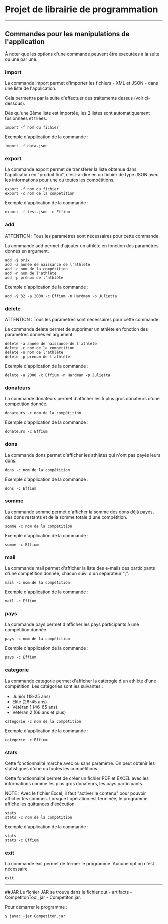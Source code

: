 # Projet de librairie de programmation

---

## Commandes pour les manipulations de l'application

À noter que les options d'une commande peuvent être executées 
à la suite ou une par une.

### import
La commande import permet d'importer les fichiers - XML et JSON - dans
une liste de l'application.

Cela permettra par la suite d'effectuer des traitements dessus 
(voir ci-dessous).

Dès qu'une 2ème liste est importée, les 2 listes sont automatiquement 
fusionnées et triées.

```
import -f nom du fichier
```

Exemple d'application de la commande :

```
import -f data.json
```
### export
La commande export permet de transférer la liste obtenue dans l'application
en "produit fini", c'est-à-dire en un fichier de type JSON avec les informations
pour une ou toutes les compétitions.

```
export -f nom du fichier
export -c nom de la compétition
```

Exemple d'application de la commande :

```
export -f test.json -c Effium
```

### add
ATTENTION : Tous les paramètres sont nécessaires pour cette commande.

La commande add permet d'ajouter un athlète en fonction des paramètres
donnés en argument.

```
add -$ prix
add -a année de naissance de l'athlète
add -c nom de la compétition
add -n nom de l'athlète
add -p prénom de l'athlète
```

Exemple d'application de la commande :

```
add -$ 32 -a 2000 -c Effium -n Hardman -p Julietta
```
### delete
ATTENTION : Tous les paramètres sont nécessaires pour cette commande.

La commande delete permet de supprimer un athlète en fonction des paramètres
donnés en argument.

```
delete -a année de naissance de l'athlète
delete -c nom de la compétition
delete -n nom de l'athlète
delete -p prénom de l'athlète
```

Exemple d'application de la commande :

```
delete -a 2000 -c Effium -n Hardman -p Julietta
```

### donateurs
La commande donateurs permet d'afficher les 5 plus gros donateurs d'une 
compétition donnée.

```
donateurs -c nom de la compétition
```

Exemple d'application de la commande :

```
donateurs -c Effium
```

### dons
La commande dons permet d'afficher les athlètes qui n'ont pas payés leurs dons.

```
dons -c nom de la compétition
```

Exemple d'application de la commande :

```
dons -c Effium
```

### somme
La commande somme permet d'afficher la somme des dons déjà payés, 
des dons restants et de la somme totale d'une compétition.

```
somme -c nom de la compétition
```
Exemple d'application de la commande :

```
somme -c Effium
```

### mail
La commande mail permet d'afficher la liste des e-mails des participants d'une
compétition donnée, chacun suivi d'un séparateur ";".

```
mail -c nom de la compétition
```

Exemple d'application de la commande :

```
mail -c Effium
```
### pays
La commande pays permet d'afficher les pays participants à une compétition donnée.

```
pays -c nom de la compétition
```

Exemple d'application de la commande :

```
pays -c Effium
```
### categorie
La commande categorie permet d'afficher la catérogie d'un athlète d'une compétition.
Les catégories sont les suivantes :
- Junior (18-25 ans)
- Elite (26-45 ans)
- Vétéran 1 (46-65 ans)
- Vétéran 2 (66 ans et plus)

```
categorie -c nom de la compétition
```

Exemple d'application de la commande :

```
categorie -c Effium
```
### stats

Cette fonctionnalité marche avec ou sans paramètre. On peut obtenir
les statistiques d'une ou toutes les compétitions.

Cette fonctionnalité permet de créer un fichier PDF et EXCEL avec les
informations comme les plus gros donateurs, les pays participants.

NOTE : Avec le fichier Excel, il faut "activer le contenu" pour pouvoir
afficher les sommes.
Lorsque l'opération est terminée, le programme affiche les quittances d'exécution.

```
stats
stats -c nom de la compétition
```

Exemple d'application de la commande :

```
stats
stats -c Effium
```

### exit
La commande exit permet de fermer le programme.
Aucune option n'est nécessaire.

```
exit
```

---

##JAR
Le fichier JAR se trouve dans le fichier out - artifacts - CompetitonTool_jar - Competiton.jar.

Pour démarrer le programme :

```
$ javac -jar Competiton.jar
```